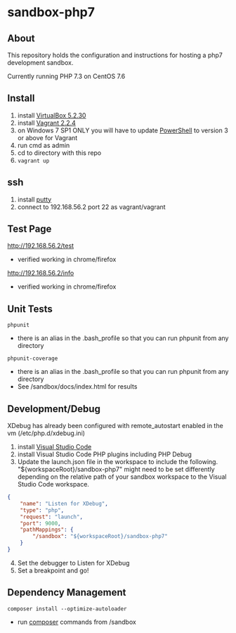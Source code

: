 # sandbox-php7

## About

This repository holds the configuration and instructions for hosting a php7 development sandbox.

Currently running PHP 7.3 on CentOS 7.6

## Install

1. install [VirtualBox 5.2.30](https://www.virtualbox.org/)
2. install [Vagrant 2.2.4](https://www.vagrantup.com/)
3. on Windows 7 SP1 ONLY you will have to update [PowerShell](https://docs.microsoft.com/en-us/powershell/scripting/setup/installing-windows-powershell?view=powershell-6) to version 3 or above for Vagrant
4. run cmd as admin
5. cd to directory with this repo
6. `vagrant up`

## ssh

1. install [putty](https://www.putty.org/)
2. connect to 192.168.56.2 port 22 as vagrant/vagrant

## Test Page

http://192.168.56.2/test
- verified working in chrome/firefox

http://192.168.56.2/info
- verified working in chrome/firefox

## Unit Tests

`phpunit`
- there is an alias in the .bash_profile so that you can run phpunit from any directory

`phpunit-coverage` 
- there is an alias in the .bash_profile so that you can run phpunit from any directory
- See /sandbox/docs/index.html for results

## Development/Debug

XDebug has already been configured with remote_autostart enabled in the vm (/etc/php.d/xdebug.ini)

1. install [Visual Studio Code](https://code.visualstudio.com/)
2. install Visual Studio Code PHP plugins including PHP Debug
3. Update the launch.json file in the workspace to include the following. "${workspaceRoot}/sandbox-php7" might need to be set differently depending on the relative path of your sandbox workspace to the Visual Studio Code workspace.
```JSON
{
	"name": "Listen for XDebug",
	"type": "php",
	"request": "launch",
	"port": 9000,
	"pathMappings": {
		"/sandbox": "${workspaceRoot}/sandbox-php7"
	}
}
```
4. Set the debugger to Listen for XDebug
5. Set a breakpoint and go!

## Dependency Management

`composer install --optimize-autoloader`
- run [composer](https://getcomposer.org/) commands from /sandbox